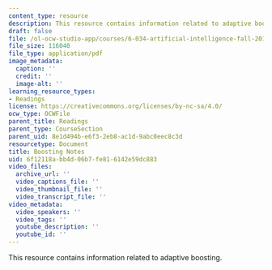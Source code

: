 ```yaml
---
content_type: resource
description: This resource contains information related to adaptive boosting.
draft: false
file: /ol-ocw-studio-app/courses/6-034-artificial-intelligence-fall-2010/6f12118abb4d06b7fe816142e59dc883_MIT6_034F10_boosting.pdf
file_size: 116040
file_type: application/pdf
image_metadata:
  caption: ''
  credit: ''
  image-alt: ''
learning_resource_types:
- Readings
license: https://creativecommons.org/licenses/by-nc-sa/4.0/
ocw_type: OCWFile
parent_title: Readings
parent_type: CourseSection
parent_uid: 8e1d494b-e6f3-2eb8-ac1d-9abc0eec8c3d
resourcetype: Document
title: Boosting Notes
uid: 6f12118a-bb4d-06b7-fe81-6142e59dc883
video_files:
  archive_url: ''
  video_captions_file: ''
  video_thumbnail_file: ''
  video_transcript_file: ''
video_metadata:
  video_speakers: ''
  video_tags: ''
  youtube_description: ''
  youtube_id: ''
---
```

This resource contains information related to adaptive boosting.